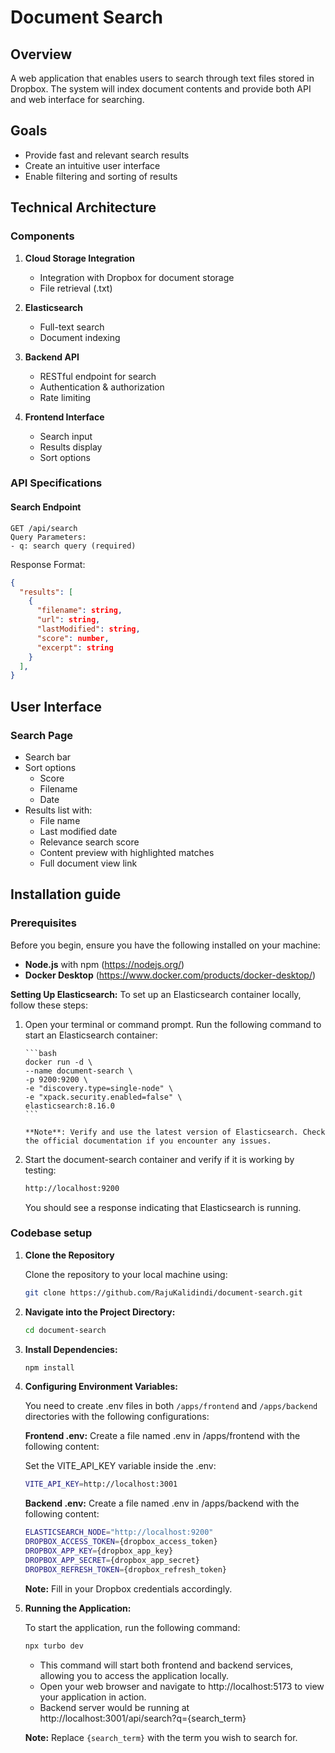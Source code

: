 # Document Search

## Overview

A web application that enables users to search through text files stored in Dropbox. The system will index document contents and provide both API and web interface for searching.

## Goals

-   Provide fast and relevant search results
-   Create an intuitive user interface
-   Enable filtering and sorting of results

## Technical Architecture

### Components

1. **Cloud Storage Integration**

    - Integration with Dropbox for document storage
    - File retrieval (.txt)

2. **Elasticsearch**

    - Full-text search
    - Document indexing

3. **Backend API**

    - RESTful endpoint for search
    - Authentication & authorization
    - Rate limiting

4. **Frontend Interface**
    - Search input
    - Results display
    - Sort options

### API Specifications

#### Search Endpoint

```
GET /api/search
Query Parameters:
- q: search query (required)
```

Response Format:

```json
{
  "results": [
    {
      "filename": string,
      "url": string,
      "lastModified": string,
      "score": number,
      "excerpt": string
    }
  ],
}
```

## User Interface

### Search Page

-   Search bar
-   Sort options
    -   Score
    -   Filename
    -   Date
-   Results list with:
    -   File name
    -   Last modified date
    -   Relevance search score
    -   Content preview with highlighted matches
    -   Full document view link

## Installation guide

### Prerequisites

Before you begin, ensure you have the following installed on your machine:

-   **Node.js** with npm (https://nodejs.org/)
-   **Docker Desktop** (https://www.docker.com/products/docker-desktop/)

**Setting Up Elasticsearch:**
To set up an Elasticsearch container locally, follow these steps:

1.  Open your terminal or command prompt.
    Run the following command to start an Elasticsearch container:

        ```bash
        docker run -d \
        --name document-search \
        -p 9200:9200 \
        -e "discovery.type=single-node" \
        -e "xpack.security.enabled=false" \
        elasticsearch:8.16.0
        ```

        **Note**: Verify and use the latest version of Elasticsearch. Check the official documentation if you encounter any issues.

2.  Start the document-search container and verify if it is working by testing:

    ```bash
    http://localhost:9200
    ```

    You should see a response indicating that Elasticsearch is running.

### Codebase setup

1.  **Clone the Repository**

    Clone the repository to your local machine using:

    ```bash
    git clone https://github.com/RajuKalidindi/document-search.git
    ```

2.  **Navigate into the Project Directory:**

    ```bash
    cd document-search
    ```

3.  **Install Dependencies:**

    ```bash
    npm install
    ```

4.  **Configuring Environment Variables:**

    You need to create .env files in both `/apps/frontend` and `/apps/backend` directories with the following configurations:

    **Frontend .env:**
    Create a file named .env in /apps/frontend with the following content:

    Set the VITE_API_KEY variable inside the .env:

    ```bash
    VITE_API_KEY=http://localhost:3001
    ```

    **Backend .env:**
    Create a file named .env in /apps/backend with the following content:

    ```bash
    ELASTICSEARCH_NODE="http://localhost:9200"
    DROPBOX_ACCESS_TOKEN={dropbox_access_token}
    DROPBOX_APP_KEY={dropbox_app_key}
    DROPBOX_APP_SECRET={dropbox_app_secret}
    DROPBOX_REFRESH_TOKEN={dropbox_refresh_token}
    ```

    **Note:** Fill in your Dropbox credentials accordingly.

5.  **Running the Application:**

    To start the application, run the following command:

    ```bash
    npx turbo dev
    ```

    -   This command will start both frontend and backend services, allowing you to access the application locally.
    -   Open your web browser and navigate to http://localhost:5173 to view your application in action.
    -   Backend server would be running at http://localhost:3001/api/search?q={search_term}

    **Note:** Replace `{search_term}` with the term you wish to search for.
